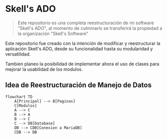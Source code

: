 # Skell's ADO

> Este repositorio es una completa reestructuración de mi software "Skell's ADO", al momento de culminarlo se transferirá la propiedad a la organización "Skell's Software"

Este repositorio fue creado con la intención de modificar y reestructurar la aplicación Skell's ADO, desde su funcionalidad hasta su modularidad y versatilidad.

Tambien planeo la posibilidad de implementar ahora el uso de clases para mejorar la usabilidad de los modulos.

## Idea de Reestructuración de Manejo de Datos

```mermaid
flowchart TD
    A[Principal] --> B[Paginas]
    C[Modulos]
    A --> C
    B --> A
    B --> C
    C --> DB[Database]
    DB --> CDB[Conexion a MariaDB]
    CDB --> DB
        